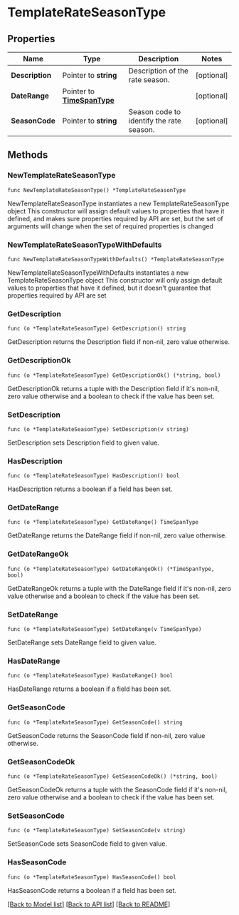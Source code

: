 # TemplateRateSeasonType

## Properties

Name | Type | Description | Notes
------------ | ------------- | ------------- | -------------
**Description** | Pointer to **string** | Description of the rate season. | [optional] 
**DateRange** | Pointer to [**TimeSpanType**](TimeSpanType.md) |  | [optional] 
**SeasonCode** | Pointer to **string** | Season code to identify the rate season. | [optional] 

## Methods

### NewTemplateRateSeasonType

`func NewTemplateRateSeasonType() *TemplateRateSeasonType`

NewTemplateRateSeasonType instantiates a new TemplateRateSeasonType object
This constructor will assign default values to properties that have it defined,
and makes sure properties required by API are set, but the set of arguments
will change when the set of required properties is changed

### NewTemplateRateSeasonTypeWithDefaults

`func NewTemplateRateSeasonTypeWithDefaults() *TemplateRateSeasonType`

NewTemplateRateSeasonTypeWithDefaults instantiates a new TemplateRateSeasonType object
This constructor will only assign default values to properties that have it defined,
but it doesn't guarantee that properties required by API are set

### GetDescription

`func (o *TemplateRateSeasonType) GetDescription() string`

GetDescription returns the Description field if non-nil, zero value otherwise.

### GetDescriptionOk

`func (o *TemplateRateSeasonType) GetDescriptionOk() (*string, bool)`

GetDescriptionOk returns a tuple with the Description field if it's non-nil, zero value otherwise
and a boolean to check if the value has been set.

### SetDescription

`func (o *TemplateRateSeasonType) SetDescription(v string)`

SetDescription sets Description field to given value.

### HasDescription

`func (o *TemplateRateSeasonType) HasDescription() bool`

HasDescription returns a boolean if a field has been set.

### GetDateRange

`func (o *TemplateRateSeasonType) GetDateRange() TimeSpanType`

GetDateRange returns the DateRange field if non-nil, zero value otherwise.

### GetDateRangeOk

`func (o *TemplateRateSeasonType) GetDateRangeOk() (*TimeSpanType, bool)`

GetDateRangeOk returns a tuple with the DateRange field if it's non-nil, zero value otherwise
and a boolean to check if the value has been set.

### SetDateRange

`func (o *TemplateRateSeasonType) SetDateRange(v TimeSpanType)`

SetDateRange sets DateRange field to given value.

### HasDateRange

`func (o *TemplateRateSeasonType) HasDateRange() bool`

HasDateRange returns a boolean if a field has been set.

### GetSeasonCode

`func (o *TemplateRateSeasonType) GetSeasonCode() string`

GetSeasonCode returns the SeasonCode field if non-nil, zero value otherwise.

### GetSeasonCodeOk

`func (o *TemplateRateSeasonType) GetSeasonCodeOk() (*string, bool)`

GetSeasonCodeOk returns a tuple with the SeasonCode field if it's non-nil, zero value otherwise
and a boolean to check if the value has been set.

### SetSeasonCode

`func (o *TemplateRateSeasonType) SetSeasonCode(v string)`

SetSeasonCode sets SeasonCode field to given value.

### HasSeasonCode

`func (o *TemplateRateSeasonType) HasSeasonCode() bool`

HasSeasonCode returns a boolean if a field has been set.


[[Back to Model list]](../README.md#documentation-for-models) [[Back to API list]](../README.md#documentation-for-api-endpoints) [[Back to README]](../README.md)



